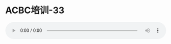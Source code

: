# ACBC培训-33

<audio style="width: 100%;" preload="false" controls controlslist="nodownload"><source src="//file.simai.life/audio/mp3/old/12127.mp3" type="audio/mpeg">Your browser does not support the audio element.</audio>


